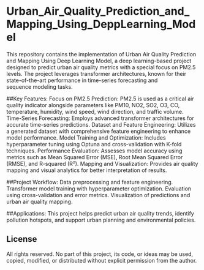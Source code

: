 # Urban_Air_Quality_Prediction_and_Mapping_Using_DeppLearning_Model
This repository contains the implementation of Urban Air Quality Prediction and Mapping Using Deep Learning Model, a deep learning-based project designed to predict urban air quality metrics with a special focus on PM2.5 levels. The project leverages transformer architectures, known for their state-of-the-art performance in time-series forecasting and sequence modeling tasks.

##Key Features:
Focus on PM2.5 Prediction: PM2.5 is used as a critical air quality indicator alongside parameters like PM10, NO2, SO2, O3, CO, temperature, humidity, wind speed, wind direction, and traffic volume.
Time-Series Forecasting: Employs advanced transformer architectures for accurate time-series predictions.
Dataset and Feature Engineering: Utilizes a generated dataset with comprehensive feature engineering to enhance model performance.
Model Training and Optimization: Includes hyperparameter tuning using Optuna and cross-validation with K-fold techniques.
Performance Evaluation: Assesses model accuracy using metrics such as Mean Squared Error (MSE), Root Mean Squared Error (RMSE), and R-squared (R²).
Mapping and Visualization: Provides air quality mapping and visual analytics for better interpretation of results.

##Project Workflow:
Data preprocessing and feature engineering.
Transformer model training with hyperparameter optimization.
Evaluation using cross-validation and error metrics.
Visualization of predictions and urban air quality mapping.

##Applications:
This project helps predict urban air quality trends, identify pollution hotspots, and support urban planning and environmental policies.

## License
All rights reserved. No part of this project, its code, or ideas may be used, copied, modified, or distributed without explicit permission from the author.
